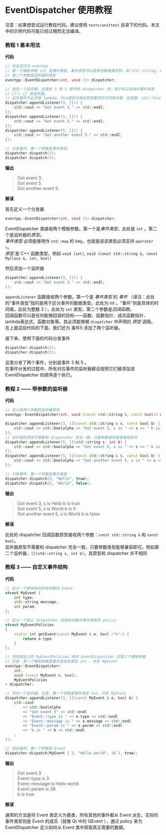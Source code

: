 # EventDispatcher 使用教程

注意：如果想尝试运行教程代码，建议使用 `tests/unittest` 目录下的代码。本文中的示例代码可能已经过期而无法编译。

### 教程 1 基本用法

**代码**

```C++
// 命名空间为 eventpp
// 第一个模板参数 int 是事件类型。事件类型可以是其他数据类型的，如 std::string，int 等
// 第二个参数是监听器的原型
eventpp::EventDispatcher<int, void ()> dispatcher;

// 添加一个监听器。这里的 3 和 5 是传给 dispatcher 的，用于标记自身的事件类型
// []() {} 是监听器。
// 监听器并不必须是 lambda，可以使任何满足原型要求的可调用对象，如函数、std::function等
dispatcher.appendListener(3, []() {
    std::cout << "Got event 3." << std::endl;
});
dispatcher.appendListener(5, []() {
    std::cout << "Got event 5." << std::endl;
});
dispatcher.appendListener(5, []() {
    std::cout << "Got another event 5." << std::endl;
});

// 分发事件。第一个参数是事件类型。
dispatcher.dispatch(3);
dispatcher.dispatch(5);
```

**输出**

> Got event 3.  
> Got event 5.  
> Got another event 5.

**解读**

首先定义一个分发器

```c++
eventpp::EventDispatcher<int, void ()> dispatcher;
```

EventDispatcher 类接收两个模板参数。第一个是*事件类型*，此处是 `int` 。第二个是监听器的*原型*。  
*事件类型* 必须能够用作 `std::map` 的 key。也就是说该类型必须支持 `operator <`。  
*原型* 是 C++ 函数类型，例如 `void (int)`, `void (const std::string &, const MyClass &, int, bool)`

然后添加一个监听器

```c++
dispatcher.appendListener(3, []() {
	std::cout << "Got event 3." << std::endl;
});
```

`appendListener` 函数接收两个参数。第一个是 *事件类型* 的 *事件* （译注：此处的“事件类型”指的是用于区分事件的数据类型，此处为 int 。“事件”则是具体的时间值，此处为整数 3 ），此处为 `int` 类型。第二个参数是*回调函数*。  
回调函数可以是任何能够回调的目标——函数、函数指针、成员函数指针、lambda表达式、函数对象等。其必须能够被 `dispatcher` 中声明的 *原型* 调用。  
在上面这段代码的下面，我们还为 事件5 添加了两个监听器。

接下来，使用下面的代码分发事件

```c++
dispatcher.dispatch(3);
dispatcher.dispatch(5);
```

这里分发了两个事件，分别是事件 3 和 5 。  
在事件分发的过程中，所有对应事件的监听器都会按照它们被添加进 EventDispatcher 的顺序逐个执行。

### 教程 2 —— 带参数的监听器

**代码**

```c++
// 定义有两个参数的监听器原型
eventpp::EventDispatcher<int, void (const std::string &, const bool)> dispatcher;

dispatcher.appendListener(3, [](const std::string & s, const bool b) {
    std::cout << std::boolalpha << "Got event 3, s is " << s << " b is " << b << std::endl;
});
// 监听器的原型不需要和 dispatcher 完全一致，只要参数类型能够兼容即可
dispatcher.appendListener(5, [](std::string s, int b) {
    std::cout << std::boolalpha << "Got event 5, s is " << s << " b is " << b << std::endl;
});
dispatcher.appendListener(5, [](const std::string & s, const bool b) {
    std::cout << std::boolalpha << "Got another event 5, s is " << s << " b is " << b << std::endl;
});

// 分发事件。第一个参数是事件类型
dispatcher.dispatch(3, "Hello", true);
dispatcher.dispatch(5, "World", false);
```

**输出** 

> Got event 3, s is Hello b is true  
> Got event 5, s is World b is 0  
> Got another event 5, s is World b is false

**解读**

此处的 dispatcher 回调函数原型接收两个参数：`const std::string &` 和 `const bool`。  
监听器原型不需要和 dispatcher 完全一致，只要参数类型能够兼容即可。例如第二个监听器，`[](std::string s, int b)`，其原型和 dispatcher 并不相同

### 教程 3 —— 自定义事件结构

**代码**

```c++
// 定义一个能够保存所有参数的 Event
struct MyEvent {
    int type;
    std::string message;
    int param;
};

// 定义一个能让 dispatcher 知道如何展开事件类型的 policy
struct MyEventPolicies
{
    static int getEvent(const MyEvent & e, bool /*b*/) {
        return e.type
    }
};

// 将刚刚定义的 MyEventPolicies 用作 EventDispatcher 的第三个模板参数
// 注意：第一个模板参数是事件类型的类型 int ，并非 MyEvent
eventpp::EventDispatcher<
    int,
	void (const MyEvent &, bool),
	MyEventPolicies
> dispatcher;

// 添加一个监听器。注意，第一个参数是事件类型 int，并非 MyEvent
dispatcher.appendListener(3, [](const MyEvent & e, bool b) {
    std::cout
        << std::boolalpha
        << "Got event 3" << std::endl
        << "Event::type is " << e.type << std::endl
        << "Event::message is " << e.message << std::endl
        << "Event::param is " << e.param << std::endl
        << "b is " << b << std::endl
    ;
});

// 启动事件。第一个参数是 Event
dispatcher.dispatch(MyEvent { 3, "Hello world", 38 }, true);
```

**输出**

> Got event 3  
> Event::type is 3  
> Event::message is Hello world  
> Event::param is 38  
> b is true

**解读**

通常的方法是将 Event 类定义为基类，所有其他的事件都从 Event 派生，实际的事件类型则是 Event 的成员（就像 Qt 中的 QEvent ），通过 policy 来为 EventDispatcher 定义如何从 Event 类中获取真正需要的数据。
